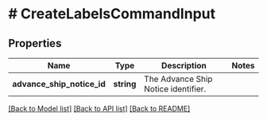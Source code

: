 # # CreateLabelsCommandInput

## Properties

Name | Type | Description | Notes
------------ | ------------- | ------------- | -------------
**advance_ship_notice_id** | **string** | The Advance Ship Notice identifier. |

[[Back to Model list]](../../README.md#models) [[Back to API list]](../../README.md#endpoints) [[Back to README]](../../README.md)

